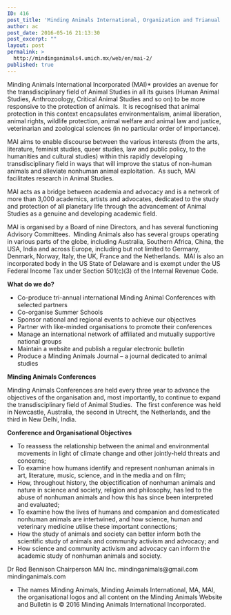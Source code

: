 ```yaml
---
ID: 416
post_title: 'Minding Animals International, Organization and Trianual  Congress'
author: ac
post_date: 2016-05-16 21:13:30
post_excerpt: ""
layout: post
permalink: >
  http://mindinganimals4.umich.mx/web/en/mai-2/
published: true
---
```

<span style="font-weight: 400">Minding Animals International Incorporated (MAI)* provides an avenue for the transdisciplinary field of Animal Studies in all its guises (Human Animal Studies, Anthrozoology, Critical Animal Studies and so on) to be more responsive to the protection of animals.  It is recognised that animal protection in this context encapsulates environmentalism, animal liberation, animal rights, wildlife protection, animal welfare and animal law and justice, veterinarian and zoological sciences (in no particular order of importance).</span>

<span style="font-weight: 400">MAI aims to enable discourse between the various interests (from the arts, literature, feminist studies, queer studies, law and public policy, to the humanities and cultural studies) within this rapidly developing transdisciplinary field in ways that will improve the status of non-human animals and alleviate nonhuman animal exploitation.  As such, MAI facilitates research in Animal Studies.</span>

<span style="font-weight: 400">MAI acts as a bridge between academia and advocacy and is a network of more than 3,000 academics, artists and advocates, dedicated to the study and protection of all planetary life through the advancement of Animal Studies as a genuine and developing academic field.</span>

<span style="font-weight: 400">MAI is organised by a Board of nine Directors, and has several functioning Advisory Committees.  Minding Animals also has several groups operating in various parts of the globe, including Australia, Southern Africa, China, the USA, India and across Europe, including but not limited to Germany, Denmark, Norway, Italy, the UK, France and the Netherlands.  MAI is also an incorporated body in the US State of Delaware and is exempt under the US Federal Income Tax under Section 501(c)(3) of the Internal Revenue Code.</span>

<b>What do we do?</b>
<ul>
 	<li style="font-weight: 400"><span style="font-weight: 400">Co-produce tri-annual international Minding Animal Conferences with selected partners</span></li>
 	<li style="font-weight: 400"><span style="font-weight: 400">Co-organise Summer Schools</span></li>
 	<li style="font-weight: 400"><span style="font-weight: 400">Sponsor national and regional events to achieve our objectives</span></li>
 	<li style="font-weight: 400"><span style="font-weight: 400">Partner with like-minded organisations to promote their conferences</span></li>
 	<li style="font-weight: 400"><span style="font-weight: 400">Manage an international network of affiliated and mutually supportive national groups</span></li>
 	<li style="font-weight: 400"><span style="font-weight: 400">Maintain a website and publish a regular electronic bulletin</span></li>
 	<li style="font-weight: 400"><span style="font-weight: 400">Produce a Minding Animals Journal – a journal dedicated to animal studies</span></li>
</ul>
<b>Minding Animals Conferences</b>

Minding Animals Conferences are held every three year to advance the objectives of the organisation and, most importantly, to continue to expand the transdisciplinary field of Animal Studies.  The first conference was held in Newcastle, Australia, the second in Utrecht, the Netherlands, and the third in New Delhi, India.

<b>Conference and Organisational Objectives</b>
<ul>
 	<li style="font-weight: 400"><span style="font-weight: 400">To reassess the relationship between the animal and environmental movements in light of climate change and other jointly-held threats and concerns;</span></li>
 	<li style="font-weight: 400"><span style="font-weight: 400">To examine how humans identify and represent nonhuman animals in art, literature, music, science, and in the media and on film;</span></li>
 	<li style="font-weight: 400"><span style="font-weight: 400">How, throughout history, the objectification of nonhuman animals and nature in science and society, religion and philosophy, has led to the abuse of nonhuman animals and how this has since been interpreted and evaluated;</span></li>
 	<li style="font-weight: 400"><span style="font-weight: 400">To examine how the lives of humans and companion and domesticated nonhuman animals are intertwined, and how science, human and veterinary medicine utilise these important connections;</span></li>
 	<li style="font-weight: 400"><span style="font-weight: 400">How the study of animals and society can better inform both the scientific study of animals and community activism and advocacy; and</span></li>
 	<li style="font-weight: 400"><span style="font-weight: 400">How science and community activism and advocacy can inform the academic study of nonhuman animals and society.</span></li>
</ul>
<span style="font-weight: 400">Dr Rod Bennison</span>
<span style="font-weight: 400">Chairperson MAI Inc.</span>
<span style="font-weight: 400">mindinganimals@gmail.com</span>
<span style="font-weight: 400">mindinganimals.com</span>
<ul>
 	<li>The names Minding Animals, Minding Animals International, MA, MAI, the organisational logos and all content on the Minding Animals Website and Bulletin is © 2016 Minding Animals International Incorporated.</li>
</ul>